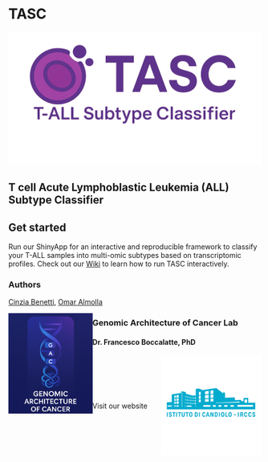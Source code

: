 # TASC
<img src="www/images/logo.png" />

## T cell Acute Lymphoblastic Leukemia (ALL) Subtype Classifier

## Get started
Run our ShinyApp for an interactive and reproducible framework to classify your T-ALL samples into multi-omic subtypes based on transcriptomic profiles. 
Check out our [Wiki](wiki.md) to learn how to run TASC interactively.

### Authors
[Cinzia Benetti](cinzia.benetti@ircc.com), [Omar Almolla](omar.almolla@ircc.com)



<img src="www/images/temporary_logo.png" align="left" height="200" width="auto" alt="Genomic Architecture of Cancer Lab"/>

### Genomic Architecture of Cancer Lab
#### Dr. Francesco Boccalatte, PhD  
<div style="display: flex; align-items: center; justify-content: space-between;">
  <span> Visit our
    <a href="www.link to website" target="_blank" style="text-decoration: none">
    website
    </a>
  </span>
  <img src="www/images/irccs_logo.png" alt="IRCCS logo" align="right" style="height: 200px;"/>
</div>
